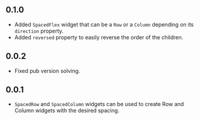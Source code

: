 ## 0.1.0

* Added `SpacedFlex` widget that can be a `Row` or a `Column` depending on its `direction` property.
* Added `reversed` property to easily reverse the order of the children.

## 0.0.2

* Fixed pub version solving.

## 0.0.1

* `SpacedRow` and `SpacedColumn` widgets can be used to create Row and Column widgets with the desired spacing.
